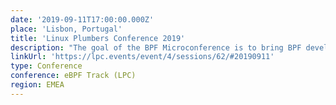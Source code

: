 ```yaml
---
date: '2019-09-11T17:00:00.000Z'
place: 'Lisbon, Portugal'
title: 'Linux Plumbers Conference 2019'
description: "The goal of the BPF Microconference is to bring BPF developers together to discuss and hash out unresolved issues and to move new ideas forward. The focus of this year's event is on the core BPF infrastructure as well as its many subsystems and related user space tooling."
linkUrl: 'https://lpc.events/event/4/sessions/62/#20190911'
type: Conference
conference: eBPF Track (LPC)
region: EMEA
---
```

